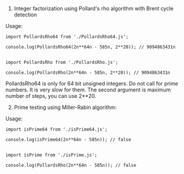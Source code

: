 1. Integer factorization using Pollard's rho algorithm with Brent cycle detection

Usage:

```
import PollardsRho64 from './PollardsRho64.js';

console.log(PollardsRho64(2n**64n - 585n, 2**20)); // 9094863431n


import PollardsRho from './PollardsRho.js';

console.log(PollardsRho(2n**64n - 585n, 2**20)); // 9094863431n

```

PollardsRho64 is only for 64 bit unsigned integers.
Do not call for prime numbers. It is very slow for them.
The second argument is maximum number of steps, you can use 2**20.

2. Prime testing using Miller-Rabin algorithm:

Usage:

```
import isPrime64 from './isPrime64.js';

console.log(isPrime64(2n**64n - 585n)); // false


import isPrime from './isPrime.js';

console.log(PollardsRho(2n**64n - 585n)); // false

```
